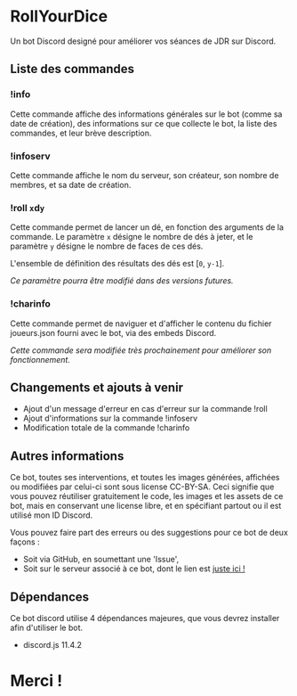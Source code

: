 # RollYourDice
Un bot Discord designé pour améliorer vos séances de JDR sur Discord.

## Liste des commandes

### !info
Cette commande affiche des informations générales sur le bot (comme sa date de création), des informations sur ce que collecte le bot, la liste des commandes, et leur brève description.

### !infoserv
Cette commande affiche le nom du serveur, son créateur, son nombre de membres, et sa date de création.

### !roll `x`d`y`
Cette commande permet de lancer un dé, en fonction des arguments de la commande. Le paramètre `x` désigne le nombre de dés à jeter, et le paramètre `y` désigne le nombre de faces de ces dés.

L'ensemble de définition des résultats des dés est [`0`, `y-1`].

*Ce paramètre pourra être modifié dans des versions futures.*

### !charinfo
Cette commande permet de naviguer et d'afficher le contenu du fichier joueurs.json fourni avec le bot, via des embeds Discord. 

*Cette commande sera modifiée très prochainement pour améliorer son fonctionnement.*

## Changements et ajouts à venir

* Ajout d'un message d'erreur en cas d'erreur sur la commande !roll
* Ajout d'informations sur la commande !infoserv
* Modification totale de la commande !charinfo

## Autres informations

Ce bot, toutes ses interventions, et toutes les images générées, affichées ou modifiées par celui-ci sont sous license CC-BY-SA. Ceci signifie que vous pouvez réutiliser gratuitement le code, les images et les assets de ce bot, mais en conservant une license libre, et en spécifiant partout ou il est utilisé mon ID Discord.

Vous pouvez faire part des erreurs ou des suggestions pour ce bot de deux façons :
* Soit via GitHub, en soumettant une 'Issue',
* Soit sur le serveur associé à ce bot, dont le lien est [juste ici !](https://discord.gg/bqsXPSn)

## Dépendances

Ce bot discord utilise 4 dépendances majeures, que vous devrez installer afin d'utiliser le bot.
* discord.js 11.4.2

# Merci !
